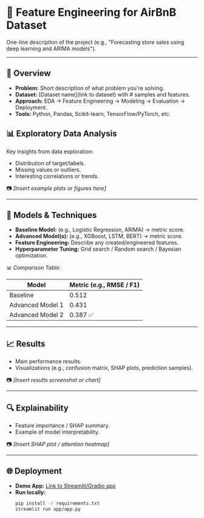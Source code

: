 # 🚀 Feature Engineering for AirBnB Dataset

One-line description of the project (e.g., "Forecasting store sales using deep learning and ARIMA models").

---

## 📌 Overview

- **Problem:** Short description of what problem you're solving.
- **Dataset:** [Dataset name](link to dataset) with # samples and features.
- **Approach:** EDA → Feature Engineering → Modeling → Evaluation → Deployment.
- **Tools:** Python, Pandas, Scikit-learn, TensorFlow/PyTorch, etc.

## 📊 Exploratory Data Analysis

Key insights from data exploration:

- Distribution of target/labels.
- Missing values or outliers.
- Interesting correlations or trends.

📷 _[Insert example plots or figures here]_

---

## 🤖 Models & Techniques

- **Baseline Model:** (e.g., Logistic Regression, ARIMA) → metric score.
- **Advanced Model(s):** (e.g., XGBoost, LSTM, BERT) → metric score.
- **Feature Engineering:** Describe any created/engineered features.
- **Hyperparameter Tuning:** Grid search / Random search / Bayesian optimization.

📊 _Comparison Table:_

| Model            | Metric (e.g., RMSE / F1) |
| ---------------- | ------------------------ |
| Baseline         | 0.512                    |
| Advanced Model 1 | 0.431                    |
| Advanced Model 2 | 0.387 ✅                 |

---

## 📈 Results

- Main performance results.
- Visualizations (e.g., confusion matrix, SHAP plots, prediction samples).

📷 _[Insert results screenshot or chart]_

---

## 🔍 Explainability

- Feature importance / SHAP summary.
- Example of model interpretability.

📷 _[Insert SHAP plot / attention heatmap]_

---

## 🌐 Deployment

- **Demo App:** [Link to Streamlit/Gradio app](#)
- **Run locally:**
  ```bash
  pip install -r requirements.txt
  streamlit run app/app.py
  ```
